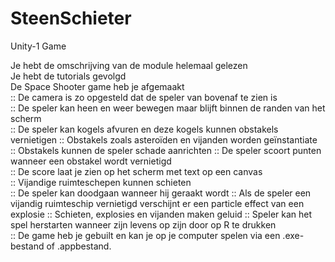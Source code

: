 # SteenSchieter
Unity-1 Game

Je hebt de omschrijving van de module helemaal gelezen	
Je hebt de tutorials gevolgd	
De Space Shooter game heb je afgemaakt	
:: De camera is zo opgesteld dat de speler van bovenaf te zien is	
:: De speler kan heen en weer bewegen maar blijft binnen de randen van het scherm	
:: De speler kan kogels afvuren en deze kogels kunnen obstakels vernietigen	
:: Obstakels zoals asteroïden en vijanden worden geïnstantiate	
:: Obstakels kunnen de speler schade aanrichten	
:: De speler scoort punten wanneer een obstakel wordt vernietigd	
:: De score laat je zien op het scherm met text op een canvas	
:: Vijandige ruimteschepen kunnen schieten	
:: De speler kan doodgaan wanneer hij geraakt wordt	
:: Als de speler een vijandig ruimteschip vernietigd verschijnt er een particle effect van een explosie	
:: Schieten, explosies en vijanden maken geluid	
:: Speler kan het spel herstarten wanneer zijn levens op zijn door op R te drukken	
:: De game heb je gebuilt en kan je op je computer spelen via een .exe-bestand of .appbestand.
